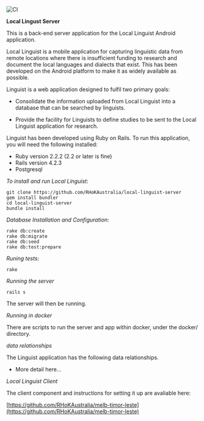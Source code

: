 ![CI](https://github.com/RHoKAustralia/local-linguist-server/workflows/CI/badge.svg)

**Local Lingust Server**

This is a back-end server application for the Local Linguist Android application.

Local Linguist is a mobile application for capturing linguistic data from remote locations where there is insufficient funding to research and document the local languages and dialects that exist. This has been developed on the Android platform to make it as widely available as possible.

Linguist is a web application designed to fulfil two primary goals:

* Consolidate the information uploaded from Local Linguist into a database that can be searched by linguists.

* Provide the facility for Linguists to define studies to be sent to the Local Linguist application for research.


Linguist has been developed using Ruby on Rails. To run this application, you will need the following installed:

* Ruby version 2.2.2 (2.2 or later is fine)
* Rails version 4.2.3
* Postgresql

*To install and run Local Linguist*:

    git clone https://github.com/RHoKAustralia/local-linguist-server
    gem install bundler
    cd local-linguist-server
    bundle install

*Database Installation and Configuration*:

    rake db:create
    rake db:migrate
    rake db:seed
    rake db:test:prepare

*Runing tests*:

    rake

*Running the server*

    rails s

The server will then be running.

*Running in docker*

There are scripts to run the server and app within docker, under the docker/ directory.

*data relationships*

The Linguist application has the following data relationships.

* More detail here...

*Local Linguist Client*

The client component and instructions for setting it up are avaliable here:

[https://github.com/RHoKAustralia/melb-timor-leste](https://github.com/RHoKAustralia/melb-timor-leste)

